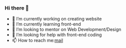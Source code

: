### Hi there 👋

<!--
**zv-r/zv-r** is a ✨ _special_ ✨ repository because its `README.md` (this file) appears on your GitHub profile.

Here are some ideas to get you started:

-->
- 🔭 I’m currently working on creating website
- 🌱 I’m currently learning front-end
- 👯 I’m looking to mentor on Web Development/Design
- 🤔 I’m looking for help with front-end coding 
- 📫 How to reach me:[mail](mailto:zvr@gold-mail.ru)
